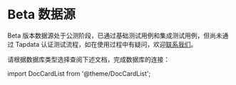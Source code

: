 # Beta 数据源

Beta 版本数据源处于公测阶段，已通过基础测试用例和集成测试用例，但尚未通过 Tapdata 认证测试流程，如在使用过程中有疑问，欢迎[联系我们](mailto:team@tapdata.io)。

请根据数据库类型选择查阅下述文档，完成数据库的连接：

import DocCardList from '@theme/DocCardList';

<DocCardList />